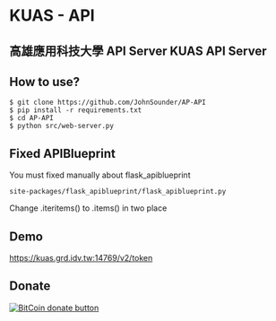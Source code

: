 KUAS - API
==========

高雄應用科技大學 API Server
KUAS API Server
---------------------------

How to use?
---
```
$ git clone https://github.com/JohnSounder/AP-API
$ pip install -r requirements.txt
$ cd AP-API
$ python src/web-server.py
```


Fixed APIBlueprint
---
You must fixed manually about flask_apiblueprint

```
site-packages/flask_apiblueprint/flask_apiblueprint.py
```
Change .iteritems() to .items() in two place
   



Demo
---
https://kuas.grd.idv.tw:14769/v2/token



Donate
---
[![BitCoin donate
button](http://img.shields.io/bitcoin/donate.png?color=yellow)](https://coinbase.com/checkouts/aa7cf80a2a85b4906cb98fc7b2aad5c5 "Donate
once-off to this project using BitCoin")


